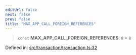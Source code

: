 ```yaml
---
editUrl: false
next: false
prev: false
title: "MAX_APP_CALL_FOREIGN_REFERENCES"
---
```


> `const` **MAX\_APP\_CALL\_FOREIGN\_REFERENCES**: `8` = `8`

Defined in: [src/transaction/transaction.ts:32](https://github.com/algorandfoundation/algokit-utils-ts/blob/45957336d0cbf88c980c0a3343335a5e5e142c93/src/transaction/transaction.ts#L32)
